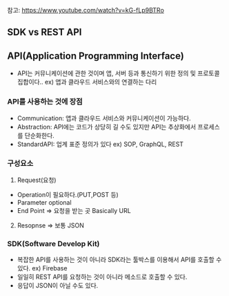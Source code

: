 참고: https://www.youtube.com/watch?v=kG-fLp9BTRo


## SDK vs REST API
## API(Application Programming Interface)
- API는 커뮤니케이션에 관한 것이며 앱, 서버 등과 통신하기 위한 정의 및 프로토콜 집합이다.. ex) 앱과 클라우드 서비스와의 연결하는 다리
### API를 사용하는 것에 장점
- Communication: 앱과 클라우드 서비스와 커뮤니케이션이 가능하다.
- Abstraction: API에는 코드가 상당히 길 수도 있지만 API는 추상화에서 프로세스를 단순화한다. 
- StandardAPI: 업계 표준 정의가 있다 ex) SOP, GraphQL, REST

### 구성요소
1. Request(요청)
- Operation이 필요하다.(PUT,POST 등)
- Parameter optional 
- End Point => 요청을 받는 곳 Basically URL
2. Resopnse => 보통 JSON 

### SDK(Software Develop Kit)
- 복잡한 API를 사용하는 것이 아니라 SDK라는 툴박스를 이용해서 API를 호출할 수 있다. ex) Firebase
- 일일히 REST API를 요청하는 것이 아니라 메소드로 호출할 수 있다.
- 응답이 JSON이 아닐 수도 있다.

